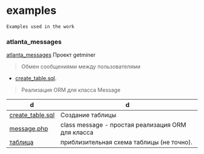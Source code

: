 # examples
    Examples used in the work


### atlanta_messages
[atlanta_messages](https://github.com/eatae/examples/tree/master/atlanta_messages)
Проект getminer
> Обмен сообщениями между пользователями
* [create_table.sql](https://github.com/eatae/examples/blob/master/atlanta_messages/create_table.sql).<br>

> Реализация ORM для класса Message




 d | d
----------------|----------------------
[create_table.sql](https://github.com/eatae/examples/blob/master/atlanta_messages/create_table.sql)| Создание таблицы
[message.php](https://github.com/eatae/examples/blob/master/atlanta_messages/message.php)| class message - простая реализация ORM для класса
[таблица](https://github.com/eatae/examples/blob/master/atlanta_messages/messages.jpg)| приблизительная схема таблицы (не точно).


